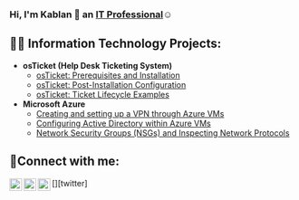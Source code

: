 ### Hi, I'm Kablan 👋 an <a href="https://linkedin.com/in/kablan-boating">IT Professional</a>☺</h1>
<h2>👨‍💻 Information Technology Projects:</h2>

- <b>osTicket (Help Desk Ticketing System)</b>
  - [osTicket: Prerequisites and Installation](https://github.com/kadjei23/osticket-prereqs)
  - [osTicket: Post-Installation Configuration](https://github.com/kadjei23/post-install-config)
  - [osTicket: Ticket Lifecycle Examples](https://github.com/kadjei23/ticket-lifecycle)
- <b>Microsoft Azure</b>
  - [Creating and setting up a VPN through Azure VMs](https://github.com/kadjei23/Azure-VPN-setup-and-usage)
  - [Configuring Active Directory within Azure VMs](https://github.com/kadjei23/configure-ad)
  - [Network Security Groups (NSGs) and Inspecting Network Protocols](https://github.com/kadjei23/azure-network-protocols)

<h2>🤳Connect with me:</h2>

[<img align="left" alt="Josh | Twitter" width="22px" src="https://cdn.jsdelivr.net/npm/simple-icons@v3/icons/twitter.svg" />][twitter]
[<img align="left" alt="Josh | LinkedIn" width="22px" src="https://cdn.jsdelivr.net/npm/simple-icons@v3/icons/linkedin.svg" />][linkedin]
[<img align="left" alt="Josh | Instagram" width="22px" src="https://cdn.jsdelivr.net/npm/simple-icons@v3/icons/instagram.svg" />][instagram]

[instagram]: https://www.instagram.com/kablanadjei23
[linkedin]: https://linkedin.com/in//kablan-boating-637b2a271
